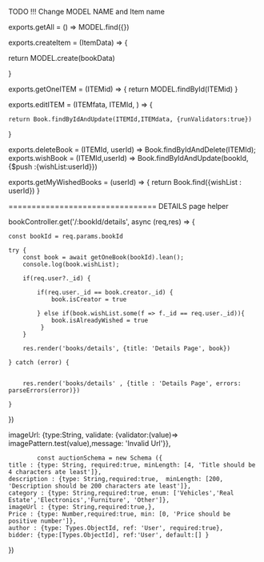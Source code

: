 TODO !!! Change MODEL NAME and Item name 

exports.getAll = () => MODEL.find({})

exports.createItem = (ItemData) => {

  return  MODEL.create(bookData)

}

exports.getOneITEM = (ITEMid) => {
    return MODEL.findById(ITEMid)
}

exports.editITEM = (ITEMfata, ITEMId, ) => {
    

    return Book.findByIdAndUpdate(ITEMId,ITEMdata, {runValidators:true})
}

exports.deleteBook = (ITEMId, userId) => Book.findByIdAndDelete(ITEMId);
exports.wishBook = (ITEMId,userId) => Book.findByIdAndUpdate(bookId, {$push :{wishList:userId}})

exports.getMyWishedBooks = (userId) => {
  return Book.find({wishList : userId})
}



================================
DETAILS page helper


bookController.get('/:bookId/details', async (req,res) => {

    const bookId = req.params.bookId

    try {
        const book = await getOneBook(bookId).lean();
        console.log(book.wishList);
       
        if(req.user?._id) {
           
            if(req.user._id == book.creator._id) {
                book.isCreator = true
                
            } else if(book.wishList.some(f => f._id == req.user._id)){
                book.isAlreadyWished = true
             }
        }
            
        res.render('books/details', {title: 'Details Page', book})
        
    } catch (error) {
        

        res.render('books/details' , {title : 'Details Page', errors: parseErrors(error)})
        
    }
})


imageUrl: {type:String, 
            validate: {validator:(value)=> imagePattern.test(value),message: 'Invalid Url'}},





            const auctionSchema = new Schema ({
    title : {type: String, required:true, minLength: [4, 'Title should be 4 characters ate least']},
    description : {type: String,required:true,  minLength: [200, 'Description should be 200 characters ate least']},
    category : {type: String,required:true, enum: ['Vehicles','Real Estate','Electronics','Furniture', 'Other']},
    imageUrl : {type: String,required:true,},
    Price : {type: Number,required:true, min: [0, 'Price should be positive number']},
    author : {type: Types.ObjectId, ref: 'User', required:true},
    bidder: {type:[Types.ObjectId], ref:'User', default:[] }
})